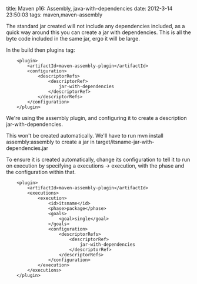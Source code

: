 title: Maven p16: Assembly, java-with-dependencies
date: 2012-3-14 23:50:03
tags: maven,maven-assembly

The standard jar created will not include any dependencies included, as a quick way around this you can create a jar with dependencies. This is all the byte code included in the same jar, ergo it will be large.

In the build then plugins tag:

		<plugin>
			<artifactId>maven-assembly-plugin</artifactId>
			<configuration>
				<descriptorRefs>
					<descriptorRef>
						jar-with-dependencies
					</descriptorRef>
				</descriptorRefs>
			</configuration>			
		</plugin>
	
We're using the assembly plugin, and configuring it to create a description jar-with-dependencies.

This won't be created automatically. We'll have to run mvn install assembly:assembly to create a jar in target/itsname-jar-with-dependencies.jar

To ensure it is created automatically, change its configuration to tell it to run on execution by specifying a executions -> execution, with the phase and the configuration within that.

		<plugin>
			<artifactId>maven-assembly-plugin</artifactId>
			<executions>
				<execution>
					<id>itsname</id>
					<phase>package</phase>
					<goals>
						<goal>single</goal>
					</goals>
					<configuration>
						<descriptorRefs>
							<descriptorRef>
								jar-with-dependencies
							</descriptorRef>
						</descriptorRefs>
					</configuration>
				</execution>
			</executions>
		</plugin>
